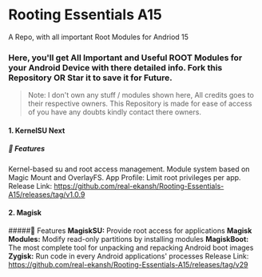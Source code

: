 

# Rooting Essentials A15
A Repo, with all important Root Modules for Andriod 15

### Here, you'll get All Important and Useful ROOT Modules for your Android Device with there detailed info. Fork this Repository OR Star it to save it for Future.

> Note:
> I don't own any stuff / modules shown here, All credits goes to their respective owners. This Repository is made for ease of access of you have any doubts kindly contact there owners.


#### 1. KernelSU Next
##### 🚀 Features
Kernel-based su and root access management.
Module system based on Magic Mount and OverlayFS.
App Profile: Limit root privileges per app.
Release Link: https://github.com/real-ekansh/Rooting-Essentials-A15/releases/tag/v1.0.9

#### 2. Magisk
#####🚀 Features
**MagiskSU:** Provide root access for applications
**Magisk Modules:** Modify read-only partitions by installing modules
**MagiskBoot:** The most complete tool for unpacking and repacking Android boot images
**Zygisk:** Run code in every Android applications' processes
Release Link: https://github.com/real-ekansh/Rooting-Essentials-A15/releases/tag/v29
